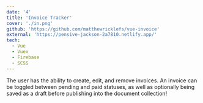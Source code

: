 ```yaml
---
date: '4'
title: 'Invoice Tracker'
cover: './in.png'
github: 'https://github.com/matthewricklefs/vue-invoice'
external: 'https://pensive-jackson-2a7810.netlify.app/'
tech:
  - Vue
  - Vuex
  - Firebase
  - SCSS
---
```


The user has the ability to create, edit, and remove invoices. An invoice can be toggled between pending and paid statuses, as well as optionally being saved as a draft before publishing into the document collection!
